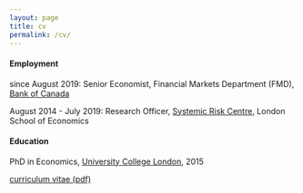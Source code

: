 ```yaml
---
layout: page
title: cv
permalink: /cv/
---
```

#### Employment
since August 2019: Senior Economist, Financial Markets Department (FMD), [Bank of Canada](https://www.bankofcanada.ca/research/)

August 2014 - July 2019: Research Officer, [Systemic Risk Centre](http://www.systemicrisk.ac.uk/), London School of Economics

#### Education
PhD in Economics, [University College London](https://www.ucl.ac.uk/economics/), 2015

[curriculum vitae (pdf)](https://authe.github.io/assets/CV_Uthemann.pdf)
